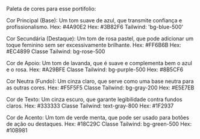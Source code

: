 Paleta de cores para esse portifolio:

Cor Principal (Base): Um tom suave de azul, que transmite confiança e profissionalismo.
Hex: #4A90E2
Hex: #3B82F6
Tailwind: 'bg-blue-500'

Cor Secundária (Destaque): Um tom de rosa pastel, que pode adicionar um toque feminino sem ser excessivamente brilhante.
Hex: #FF6B6B
Hex: #EC4899
Classe Tailwind: bg-rose-500

Cor de Apoio: Um tom de lavanda, que é suave e complementa bem o azul e o rosa.
Hex: #A29BFE
Classe Tailwind: bg-purple-500
Hex: #8B5CF6

Cor Neutra (Fundo): Um cinza claro, que serve como uma base neutra para as outras cores.
Hex: #F5F5F5
Classe Tailwind: bg-gray-200
Hex: #E5E7EB

Cor de Texto: Um cinza escuro, que garante legibilidade contra fundos claros.
Hex: #333333
Classe Tailwind: text-gray-800
Hex: #1F2937

Cor de Acento: Um tom de verde menta, que pode ser usado para botões de ação ou destaques.
Hex: #18C29C
Classe Tailwind: bg-green-500
Hex: #10B981